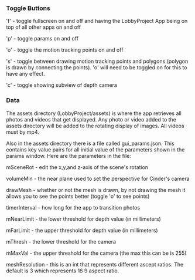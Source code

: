 ### Toggle Buttons

'f' - toggle fullscreen on and off and having the LobbyProject App being on top of all other apps on and off

'p' - toggle params on and off

'o' - toggle the motion tracking points on and off

's' - toggle between drawing motion tracking points and polygons (polygon is drawn by connecting the points). 'o' will need to be toggled on for this to have any effect.

'c' - toggle showing subview of depth camera

### Data
The assets directory (LobbyProject/assets) is where the app retrieves all photos and videos that get displayed. Any photo or video added to the assets directory will be added to the rotating display of images. All videos must by mp4. 

Also in the assets directory there is a file called gui_params.json. This contains key value pairs for all initial value of the parameters shown in the params window. Here are the parameters in the file:

mSceneRot - edit the x,y,and z-axis of the scene's rotation

volumeMin - the near plane used to set the perspective for Cinder's camera

drawMesh - whether or not the mesh is drawn, by not drawing the mesh it allows you to see the points better (toggle 'o' to see points)

timerInterval - how long for the app to transition photos

mNearLimit - the lower threshold for depth value (in millimeters)

mFarLimit - the upper threshold for depth value (in millimeters)

mThresh - the lower threshold for the camera

mMaxVal - the upper threshold for the camera (the max this can be is 255)

meshResolution - this is an int that represents different ascept ratios. The default is 3 which represents 16 9 aspect ratio.

